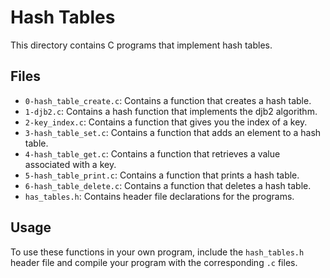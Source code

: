 # Hash Tables

This directory contains C programs that implement hash tables.

## Files

- `0-hash_table_create.c`: Contains a function that creates a hash table.
- `1-djb2.c`: Contains a hash function that implements the djb2 algorithm.
- `2-key_index.c`: Contains a function that gives you the index of a key.
- `3-hash_table_set.c`: Contains a function that adds an element to a hash table.
- `4-hash_table_get.c`: Contains a function that retrieves a value associated with a key.
- `5-hash_table_print.c`: Contains a function that prints a hash table.
- `6-hash_table_delete.c`: Contains a function that deletes a hash table.
- `has_tables.h`: Contains header file declarations for the programs.

## Usage

To use these functions in your own program, include the `hash_tables.h` header file and compile your program with the corresponding `.c` files.
